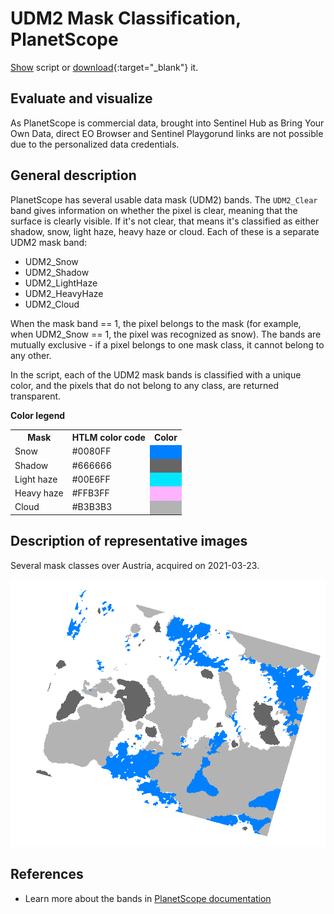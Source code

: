 # UDM2 Mask Classification, PlanetScope

<a href="#" id='togglescript'>Show</a> script or [download](script.js){:target="_blank"} it.
<div id='script_view' style="display:none">
{% highlight javascript %}
      {% include_relative script.js %}
{% endhighlight %}
</div>

## Evaluate and visualize

As PlanetScope is commercial data, brought into Sentinel Hub as Bring Your Own Data, direct EO Browser and Sentinel Playgorund links are not possible due to the personalized data credentials.   

## General description

PlanetScope has several usable data mask (UDM2) bands. The `UDM2_Clear` band gives information on whether the pixel is clear, meaning that the surface is clearly visible. If it's not clear, that means it's classified as either shadow, snow, light haze, heavy haze or cloud. Each of these is a separate UDM2 mask band: 

- UDM2_Snow
- UDM2_Shadow
- UDM2_LightHaze
- UDM2_HeavyHaze
- UDM2_Cloud

When the mask band == 1, the pixel belongs to the mask (for example, when UDM2_Snow == 1, the pixel was recognized as snow). The bands are mutually exclusive - if a pixel belongs to one mask class, it cannot belong to any other.

In the script, each of the UDM2 mask bands is classified with a unique color, and the pixels that do not belong to any class, are returned transparent. 

**Color legend**
<table>
  <tr>
    <th>Mask</th>
    <th>HTLM color code</th>
    <th>Color</th>
  </tr>
  <tr>
    <td>Snow</td>
    <td>#0080FF</td>
    <td style="background-color: #0080FF;"></td>
  </tr>
  <tr>
    <td>Shadow</td>
    <td>#666666</td>
    <td style="background-color: #666666;"></td>
  </tr>
  <tr>
    <td>Light haze</td>
    <td>#00E6FF</td>
    <td style="background-color: #00E6FF;"></td>
  </tr>
  <tr>
    <td>Heavy haze</td>
    <td>#FFB3FF</td>
    <td style="background-color: #FFB3FF;"></td>
  </tr>
  <tr>
    <td>Cloud</td>
    <td>#B3B3B3</td>
    <td style="background-color: #B3B3B3;"></td>
  </tr>
</table>

## Description of representative images

Several mask classes over Austria, acquired on 2021-03-23.

![Masks](fig/fig1.png)


## References
 - Learn more about the bands in [PlanetScope documentation](https://assets.planet.com/docs/Planet_Combined_Imagery_Product_Specs_letter_screen.pdf#page=96) 
